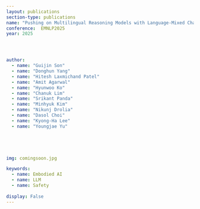 ```yaml
---
layout: publications
section-type: publications
name: "Pushing on Multilingual Reasoning Models with Language-Mixed Chain-of-Thought"
conference:  EMNLP2025
year: 2025




author:
  - name: "Guijin Son"
  - name: "Donghun Yang"
  - name: "Hitesh Laxmichand Patel"
  - name: "Amit Agarwal"
  - name: "Hyunwoo Ko"
  - name: "Chanuk Lim"
  - name: "Srikant Panda"
  - name: "Minhyuk Kim"
  - name: "Nikunj Drolia"
  - name: "Dasol Choi"
  - name: "Kyong-Ha Lee"
  - name: "Youngjae Yu"



  

img: comingsoon.jpg

keywords:
  - name: Embodied AI
  - name: LLM
  - name: Safety
  
display: False
---
```

